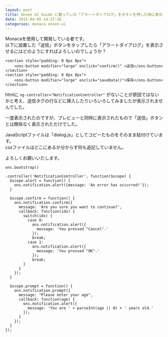 ```yaml
---
layout: post
title: Onsen UI Guide に載っている「アラートダイアログ」をボタンを押した時に表示したい
date: 2015-04-05 14:27:16
categories: monaca onsen-ui
---
```

<p>Monacaを使用して開発している者です。<br>
以下に設置した「送信」ボタンをタップしたら「アラートダイアログ」を表示させるにはどのようにすればよろしいのでしょうか？</p>

<pre><code>&lt;section style="padding: 0 8px 8px"&gt;
    &lt;ons-button modifier="large" onclick="confirm()" &gt;送信&lt;/ons-button&gt;
&lt;/section&gt;
&lt;section style="padding: 0 8px 8px"&gt;
    &lt;ons-button modifier="large" onclick="saveData()"&gt;保存&lt;/ons-button&gt;
&lt;/section&gt;
</code></pre>

<p>htmlに <code>ng-controller="NotificationController"</code> がないことが原因ではないかと考え、送信タグの行などに挿入したりいろいろしてみましたが表示されませんでした。</p>

<p>一度表示されたのですが、プレビューと同時に表示されたもので「送信」ボタンとは関係なく表示されただけでした。</p>

<p>JavaScriptファイルは「dialog.js」としてコピーたものをそのまま貼付けています。<br>
cssファイルはどこにあるか分からず何も追記していません。</p>

<p>よろしくお願いいたします。</p>

<pre><code>ons.bootstrap()

.controller('NotificationController', function($scope) {
  $scope.alert = function() {
    ons.notification.alert({message: 'An error has occurred!'});
  }

  $scope.confirm = function() {
    ons.notification.confirm({
      message: 'Are you sure you want to continue?',
      callback: function(idx) {
        switch(idx) {
          case 0:
            ons.notification.alert({
              message: 'You pressed "Cancel".'
            });
            break;
          case 1:
            ons.notification.alert({
              message: 'You pressed "OK".'
            });
            break;
        }
      }
    });
  }

  $scope.prompt = function() {
    ons.notification.prompt({
      message: "Please enter your age",
      callback: function(age) {
        ons.notification.alert({
          message: 'You are ' + parseInt(age || 0) + ' years old.'
        });
      }
    });
  }
});
</code></pre>
